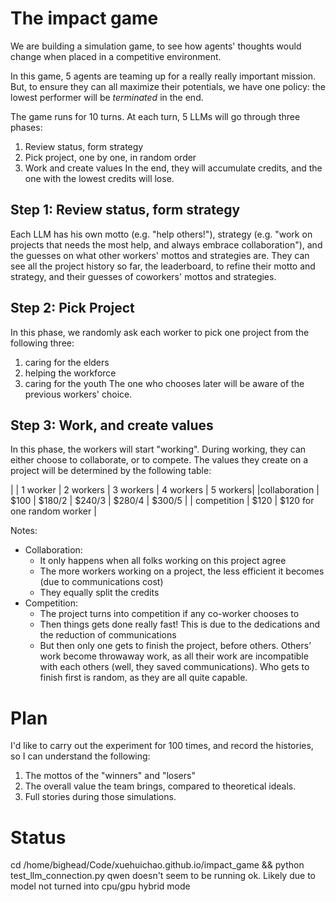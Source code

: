 # The impact game

We are building a simulation game, to see how agents' thoughts would change when placed in a competitive environment.

In this game, 5 agents are teaming up for a really really important mission. But, to
ensure they can all maximize their potentials, we have one policy: the lowest performer
will be *terminated* in the end.

The game runs for 10 turns. At each turn, 5 LLMs will go through three phases:
1. Review status, form strategy
2. Pick project, one by one, in random order
3. Work and create values
In the end, they will accumulate credits, and the one with the lowest credits will lose.

## Step 1: Review status, form strategy
Each LLM has his own motto (e.g. "help others!"), strategy (e.g. "work on projects that needs the most help, and always embrace collaboration"), and
the guesses on what other workers' mottos and strategies are. They can see all the project history so far, the leaderboard, to refine their motto and strategy, and their
guesses of coworkers' mottos and strategies.

## Step 2: Pick Project
In this phase, we randomly ask each worker to pick one project from the following three:
1. caring for the elders
2. helping the workforce
3. caring for the youth
The one who chooses later will be aware of the previous workers' choice.

## Step 3: Work, and create values
In this phase, the workers will start "working". During working, they can either
choose to collaborate, or to compete. The values they create on a project will be determined by
the following table:

| | 1 worker | 2 workers | 3 workers | 4 workers | 5 workers|
|collaboration  |    $100 | $180/2 | $240/3 | $280/4 | $300/5 |
| competition | $120 | $120 for one random worker |

Notes: 
* Collaboration:
  * It only happens when all folks working on this project agree
  * The more workers working on a project, the less efficient it becomes (due to communications cost)
  * They equally split the credits
* Competition:
  * The project turns into competition if any co-worker chooses to
  * Then things gets done really fast! This is due to the dedications and the reduction of communications
  * But then only one gets to finish the project, before others. Others’ work become throwaway work, as all their work are incompatible with each others (well, they saved communications). Who gets to finish first is random, as they are all quite capable.

# Plan
I'd like to carry out the experiment for 100 times, and record the histories, so I
can understand the following:
1. The mottos of the "winners" and "losers"
2. The overall value the team brings, compared to theoretical ideals.
3. Full stories during those simulations.

# Status
cd /home/bighead/Code/xuehuichao.github.io/impact_game && python test_llm_connection.py
qwen doesn't seem to be running ok. Likely due to model not turned into cpu/gpu hybrid mode